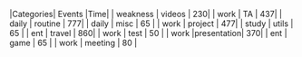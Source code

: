 |Categories|   Events   |Time|
| weakness |   videos   | 230|
|   work   |     TA     | 437|
|   daily  |   routine  | 777|
|   daily  |    misc    | 65 |
|   work   |   project  | 477|
|   study  |    utils   | 65 |
|    ent   |   travel   | 860|
|   work   |    test    | 50 |
|   work   |presentation| 370|
|    ent   |    game    | 65 |
|   work   |   meeting  | 80 |
